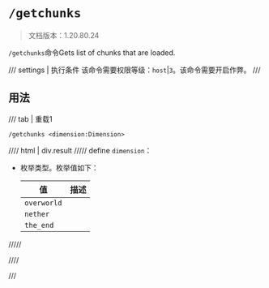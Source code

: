 # `/getchunks`

> 文档版本：1.20.80.24

`/getchunks`命令Gets list of chunks that are loaded.

/// settings | 执行条件
该命令需要权限等级：`host`|`3`。该命令需要开启作弊。
///

## 用法

/// tab | 重载1
```mcfunction
/getchunks <dimension:Dimension>
```

//// html | div.result
///// define
`dimension`：<!-- md:samp Dimension -->

- 枚举类型。枚举值如下：

  |值|描述|
  |---|---|
  |`overworld`||
  |`nether`||
  |`the_end`||



/////

////

///
